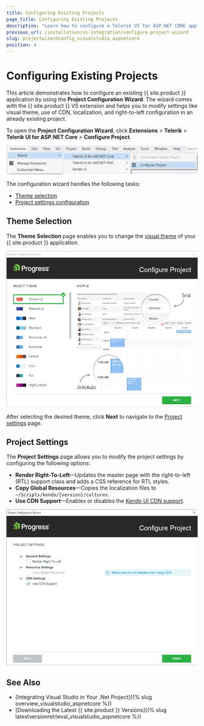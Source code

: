 ```yaml
---
title: Configuring Existing Projects
page_title: Configuring Existing Projects
description: "Learn how to configure a Telerik UI for ASP.NET CORE application with Visual Studio."
previous_url: /installation/vs-integration/configure-project-wizard
slug: projectwizardconfig_visualstudio_aspnetcore
position: 4
---
```


# Configuring Existing Projects

This article demonstrates how to configure an existing {{ site.product }} application by using the **Project Configuration Wizard**. The wizard comes with the {{ site.product }} VS extension and helps you to modify settings like visual theme, use of CDN, localization, and right-to-left configuration in an already existing project.

To open the **Project Configuration Wizard**, click **Extensions** > **Telerik** > **Telerik UI for ASP.NET Core** > **Configure Project**.

![Visual Studio 2019 Extensions menu](../vs-integration/images/configure-project-core.png)

The configuration wizard handles the following tasks:  
- [Theme selection](#theme-selection)
- [Project settings configuration](#project-settings)

## Theme Selection

The **Theme Selection** page enables you to change the [visual theme](https://docs.telerik.com/kendo-ui/styles-and-layout/appearance-styling#getting-started) of your {{ site.product }} application.

![Visual theme configuration page of the Project Configuration Wizard](../vs-integration/images/configure_theme.png)

After selecting the desired theme, click **Next** to navigate to the [Project settings](#project-settings) page.

## Project Settings

The **Project Settings** page allows you to modify the project settings by configuring the following options:

- **Render Right-To-Left**&mdash;Updates the master page with the right-to-left (RTL) support class and adds a CSS reference for RTL styles.
- **Copy Global Resources**&mdash;Copies the localization files to `~/Scripts/kendo/{version}/cultures`.
- **Use CDN Support**&mdash;Enables or disables the [Kendo UI CDN support](https://docs.telerik.com/kendo-ui/intro/installation/cdn-service).

![Project settings configuration page of the Project Configuration Wizard](../vs-integration/images/configure_settings.png)

## See Also

* [Integrating Visual Studio in Your .Net Project]({% slug overview_visualstudio_aspnetcore %})
* [Downloading the Latest {{ site.product }} Versions]({% slug latestversionretrieval_visualstudio_aspnetcore %})
